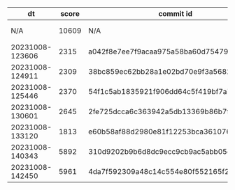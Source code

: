 |dt|score|commit id|change log|
|--|--|--|--|
|N/A|10609|N/A|予選突破ライン (「俺達の戦いはこれまでだ」) https://isucon.net/archives/56021246.html|
|20231008-123606|2315|a042f8e7ee7f9acaa975a58ba60d75479f4d2d66|initial score|
|20231008-124911|2309|38bc859ec62bb28a1e02bd70e9f3a5682e23f6bf|initial score|
|20231008-125446|2370|54f1c5ab1835921f906dd64c5f419bf7a776c495|initial score|
|20231008-130601|2645|2fe725dcca6c363942a5db13369b86b7f0ddf049|initial score|
|20231008-133120|1813|e60b58af88d2980e81f12253bca361076b4f65c6|alp pattern|
|20231008-140343|5892|310d9202b9b6d8dc9ecc9cb9ac5abb05e507c003|mysql server3|
|20231008-142450|5961|4da7f592309a48c14c554e80f552165f24013937|nginx-loadbalance|
